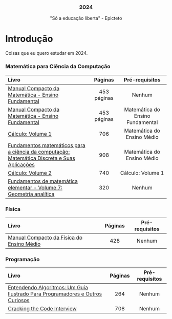 <h3 align="center">2024</h3>
<p align="center">
  "Só a educação liberta" - Epicteto 
</p>

# Introdução

<p>Coisas que eu quero estudar em 2024.</p>

### Matemática para Ciência da Computação

Livro | Páginas | Pré-requisitos
:-- | :--: | :--:
[Manual Compacto da Matemática - Ensino Fundamental](https://www.leonardoportal.com/p/manuais-compactos-rideel-pdf.html) | 453 páginas | Nenhum
[Manual Compacto da Matemática - Ensino Fundamental](https://www.leonardoportal.com/p/manuais-compactos-rideel-pdf.html) | 453 páginas | Matemática do Ensino Fundamental
[Cálculo: Volume 1](https://www.amazon.com.br/C%C3%A1lculo-1-James-Stewart/dp/6555584017/ref=sr_1_1?__mk_pt_BR=%C3%85M%C3%85%C5%BD%C3%95%C3%91&crid=XMQ5T9CK1158&keywords=c%C3%A1lculo+volume+1&qid=1702402200&sprefix=c%C3%A1lculo+volum%2Caps%2C283&sr=8-1&ufe=app_do%3Aamzn1.fos.6121c6c4-c969-43ae-92f7-cc248fc6181d) | 706 | Matemática do Ensino Médio
[Fundamentos matemáticos para a ciência da computação: Matemática Discreta e Suas Aplicações](https://www.amazon.com.br/Fundamentos-Matem%C3%A1ticos-Para-Ci%C3%AAncia-Computa%C3%A7%C3%A3o/dp/8521632592/ref=sr_1_1?crid=2AHWMTNZGQY2X&keywords=fundamentos+matem%C3%A1ticos+para+a+ci%C3%AAncia+da+computa%C3%A7%C3%A3o&qid=1702469605&sprefix=Fundamentos+Matem%C3%A1ticos+Para+a+Ci%C3%AAncia+%2Caps%2C217&sr=8-1&ufe=app_do%3Aamzn1.fos.4bddec23-2dcf-4403-8597-e1a02442043d) | 908 | Matemática do Ensino Médio
[Cálculo: Volume 2](https://www.amazon.com.br/C%C3%A1lculo-2-James-Stewart/dp/6555584025/ref=sr_1_1?__mk_pt_BR=%C3%85M%C3%85%C5%BD%C3%95%C3%91&crid=1IUP61L0JPQ6I&keywords=c%C3%A1lculo+volume+2&qid=1702402229&sprefix=c%C3%A1lculo+volume+%2Caps%2C206&sr=8-1&ufe=app_do%3Aamzn1.fos.6d798eae-cadf-45de-946a-f477d47705b9) | 740 | Cálculo: Volume 1
[Fundamentos de matemática elementar - Volume 7: Geometria analítica](https://www.amazon.com.br/Fundamentos-Matem%C3%A1tica-Elementar-Iezzi-Gelson/dp/8535717544/ref=sr_1_1?__mk_pt_BR=%C3%85M%C3%85%C5%BD%C3%95%C3%91&keywords=Fundamentos+da+matem%C3%A1tica+elementar+7&qid=1702469956&sr=8-1&ufe=app_do%3Aamzn1.fos.6d798eae-cadf-45de-946a-f477d47705b9) | 320 | Nenhum

### Física

Livro | Páginas | Pré-requisitos
:-- | :--: | :--:
[Manual Compacto da Física do Ensino Médio](https://www.leonardoportal.com/p/manuais-compactos-rideel-pdf.html) | 428 | Nenhum


### Programação

Livro | Páginas | Pré-requisitos
:-- | :--: | :--:
[Entendendo Algoritmos: Um Guia Ilustrado Para Programadores e Outros Curiosos](https://www.amazon.com.br/dp/8575225634/?coliid=I30KA7WUU1JAOO&colid=1Y54IB3R39F6R&psc=1&ref_=list_c_wl_lv_ov_lig_dp_it_im) | 264 | Nenhum
[Cracking the Code Interview](https://www.amazon.com.br/Cracking-Coding-Interview-Programming-Questions/dp/0984782850/ref=sr_1_1?__mk_pt_BR=%C3%85M%C3%85%C5%BD%C3%95%C3%91&crid=2M3RCQBKC72B5&keywords=cracking+the+coding+interview&qid=1702470201&sprefix=cracking+the+coding+intervi%2Caps%2C265&sr=8-1&ufe=app_do%3Aamzn1.fos.6a09f7ec-d911-4889-ad70-de8dd83c8a74) | 708 | Nenhum
